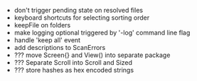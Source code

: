 * don't trigger pending state on resolved files
* keyboard shortcuts for selecting sorting order
* keepFile on folders
* make logging optional triggered by '-log' command line flag
* handle 'keep all' event 
* add descriptions to ScanErrors
* ??? move Screen{} and View() into separate package
* ??? Separate Scroll into Scroll and Sized
* ??? store hashes as hex encoded strings
